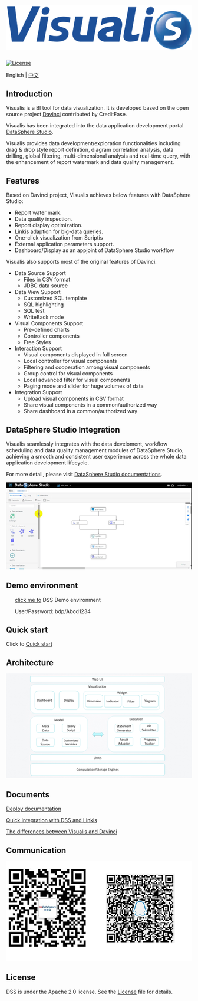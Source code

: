![DSS](images/visualis.png)
====

[![License](https://img.shields.io/badge/license-Apache%202-4EB1BA.svg)](https://www.apache.org/licenses/LICENSE-2.0.html)

English | [中文](README-CH.md)

## Introduction

Visualis is a BI tool for data visualization. It is developed based on the open source project [Davinci](https://github.com/edp963/davinci) contributed by CreditEase.

Visualis has been integrated into the data application development portal [DataSphere Studio](https://github.com/WeBankFinTech/DataSphereStudio).

Visualis provides data development/exploration functionalities including drag & drop style report definition, diagram correlation analysis, data drilling, global filtering, multi-dimensional analysis and real-time query, with the enhancement of report watermark and data quality management.

## Features

Based on Davinci project, Visualis achieves below features with DataSphere Studio:
* Report water mark.
* Data quality inspection.
* Report display optimization.
* Linkis adaption for big-data queries.
* One-click visualization from Scriptis
* External application parameters support.
* Dashboard/Display as an appjoint of DataSphere Studio workflow

Visualis also supports most of the original features of Davinci.
* Data Source Support
  * Files in CSV format
  * JDBC data source
* Data View Support
  * Customized SQL template
  * SQL highlighting
  * SQL test
  * WriteBack mode
* Visual Components Support
  * Pre-defined charts
  * Controller components
  * Free Styles
* Interaction Support
  * Visual components displayed in full screen
  * Local controller for visual components
  * Filtering and cooperation among visual components
  * Group control for visual components
  * Local advanced filter for visual components
  * Paging mode and slider for huge volumes of data
* Integration Support
  * Upload visual components in CSV format
  * Share visual components in a common/authorized way
  * Share dashboard in a common/authorized way


## DataSphere Studio Integration
Visualis seamlessly integrates with the data develoment, workflow scheduling and data quality management modules of DataSphere Studio, achieving a smooth and consistent user experience across the whole data application development lifecycle.

For more detail, please visit [DataSphere Studio documentations]().

![Visualis](images/Visualis_AppJoint.gif)

## Demo environment

 &nbsp; &nbsp;&nbsp; &nbsp;[click me to](https://sandbox.webank.com/wds/dss/#) DSS Demo environment

 &nbsp; &nbsp;&nbsp; &nbsp;User/Password: bdp/Abcd1234
 
## Quick start

Click to [Quick start]()

## Architecture

![Viusalis Architecture](images/architecture.png)

## Documents

[Deploy documentation](visualis_docs/zh_CN/Visualis_deploy_doc_cn.md)

[Quick integration with DSS and Linkis](visualis_docs/zh_CN/Visualis_dss_integration_cn.md)

[The differences between Visualis and Davinci](visualis_docs/zh_CN/Visualis_Davinci_difference_cn.md)

## Communication

![communication](images/communication.png)

## License

DSS is under the Apache 2.0 license. See the [License](LICENSE) file for details.

